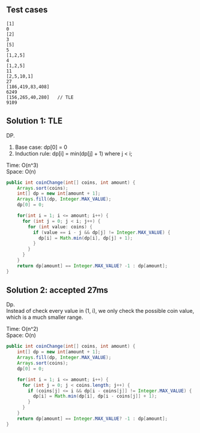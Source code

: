 ## Test cases
```
[1]
0
[2]
3
[5]
5
[1,2,5]
4
[1,2,5]
11
[2,5,10,1]
27
[186,419,83,408]
6249
[156,265,40,280]   // TLE
9109
```

## Solution 1: TLE 

DP.  
1. Base case: dp[0] = 0  
2. Induction rule: dp[i] = min(dp[j] + 1) where j < i;  

Time: O(n^3)  
Space: O(n)  

```java
public int coinChange(int[] coins, int amount) {
    Arrays.sort(coins);
    int[] dp = new int[amount + 1];
    Arrays.fill(dp, Integer.MAX_VALUE);
    dp[0] = 0;

    for(int i = 1; i <= amount; i++) {
      for (int j = 0; j < i; j++) {
        for (int value: coins) {
          if (value == i - j && dp[j] != Integer.MAX_VALUE) {
            dp[i] = Math.min(dp[i], dp[j] + 1);
          }
        }
      }
    }
    return dp[amount] == Integer.MAX_VALUE? -1 : dp[amount];
}
```

## Solution 2: accepted 27ms

Dp.  
Instead of check every value in (1, i), we only check the possible coin value, which is a much smaller range.  

Time: O(n^2)  
Space: O(n)  

```java
public int coinChange(int[] coins, int amount) {
    int[] dp = new int[amount + 1];
    Arrays.fill(dp, Integer.MAX_VALUE);
    Arrays.sort(coins);
    dp[0] = 0;

    for(int i = 1; i <= amount; i++) {
      for (int j = 0; j < coins.length; j++) {
        if (coins[j] <= i && dp[i - coins[j]] != Integer.MAX_VALUE) {
          dp[i] = Math.min(dp[i], dp[i - coins[j]] + 1);
        }
      }
    }
    return dp[amount] == Integer.MAX_VALUE? -1 : dp[amount];
}
```
